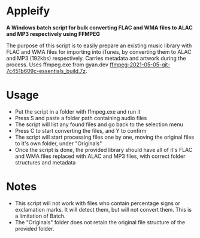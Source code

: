 # Appleify
**A Windows batch script for bulk converting FLAC and WMA files to ALAC and MP3 respectively using FFMPEG**

The purpose of this script is to easily prepare an existing music library with FLAC and WMA files for importing into iTunes, by converting them to ALAC and MP3 (192kbs) respectively. Carries metadata and artwork during the process. Uses ffmpeg.exe from gyan.dev [ffmpeg-2021-05-05-git-7c451b609c-essentials_build.7z](https://www.gyan.dev/ffmpeg/builds/ffmpeg-release-essentials.7z).

# Usage
- Put the script in a folder with ffmpeg.exe and run it
- Press S and paste a folder path containing audio files
- The script will list any found files and go back to the selection menu
- Press C to start converting the files, and Y to confirm
- The script will start processing files one by one, moving the original files to it's own folder, under "Originals"
- Once the script is done, the provided library should have all of it's FLAC and WMA files replaced with ALAC and MP3 files, with correct folder structures and metadata

# Notes
- This script will not work with files who contain percentage signs or exclamation marks. It will detect them, but will not convert them. This is a limitation of Batch.
- The "Originals" folder does not retain the original file structure of the provided folder.
